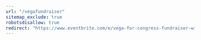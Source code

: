 ```yaml
---
url: "/vegafundraiser"
sitemap_exclude: true
robotsdisallow: true
redirect: "https://www.eventbrite.com/e/vega-for-congress-fundraiser-with-jimmy-dore-due-dissidence-tickets-907711939847?aff=oddtdtcreator"
---
```

